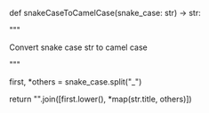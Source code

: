 def snakeCaseToCamelCase(snake_case: str) -> str:

"""

Convert snake case str to camel case

"""

first, *others = snake_case.split("_")

return "".join([first.lower(), *map(str.title, others)])